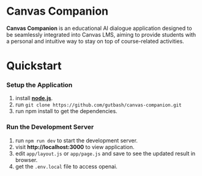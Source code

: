 # Canvas Companion
**Canvas Companion** is an educational AI dialogue application designed to be seamlessly integrated into Canvas LMS, aiming to provide students with a personal and intuitive way to stay on top of course-related activities.
# Quickstart
### Setup the Application
1. install **[node.js](https://nodejs.org/en)**.
2. run `git clone https://github.com/gutbash/canvas-companion.git`
3. run npm install to get the dependencies.
### Run the Development Server
1. run `npm run dev` to start the development server.
2. visit **http://localhost:3000** to view application.
3. edit `app/layout.js` or `app/page.js` and save to see the updated result in browser.
4. get the `.env.local` file to access openai.
